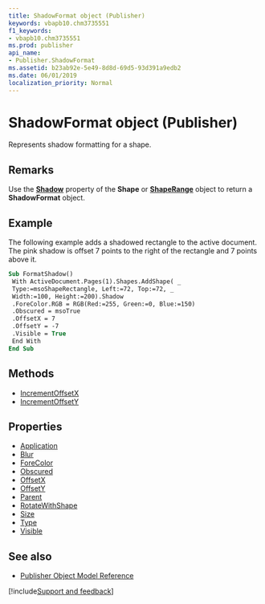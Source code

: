 ```yaml
---
title: ShadowFormat object (Publisher)
keywords: vbapb10.chm3735551
f1_keywords:
- vbapb10.chm3735551
ms.prod: publisher
api_name:
- Publisher.ShadowFormat
ms.assetid: b23ab92e-5e49-8d8d-69d5-93d391a9edb2
ms.date: 06/01/2019
localization_priority: Normal
---
```



# ShadowFormat object (Publisher)

Represents shadow formatting for a shape.
 
## Remarks

Use the **[Shadow](publisher.shape.shadow.md)** property of the **Shape** or **[ShapeRange](publisher.shaperange.shadow.md)** object to return a **ShadowFormat** object. 

## Example

The following example adds a shadowed rectangle to the active document. The pink shadow is offset 7 points to the right of the rectangle and 7 points above it.

```vb
Sub FormatShadow() 
 With ActiveDocument.Pages(1).Shapes.AddShape( _ 
 Type:=msoShapeRectangle, Left:=72, Top:=72, _ 
 Width:=100, Height:=200).Shadow 
 .ForeColor.RGB = RGB(Red:=255, Green:=0, Blue:=150) 
 .Obscured = msoTrue 
 .OffsetX = 7 
 .OffsetY = -7 
 .Visible = True 
 End With 
End Sub
```


## Methods

- [IncrementOffsetX](Publisher.ShadowFormat.IncrementOffsetX.md)
- [IncrementOffsetY](Publisher.ShadowFormat.IncrementOffsetY.md)

## Properties

- [Application](Publisher.ShadowFormat.Application.md)
- [Blur](Publisher.ShadowFormat.Blur.md)
- [ForeColor](Publisher.ShadowFormat.ForeColor.md)
- [Obscured](Publisher.ShadowFormat.Obscured.md)
- [OffsetX](Publisher.ShadowFormat.OffsetX.md)
- [OffsetY](Publisher.ShadowFormat.OffsetY.md)
- [Parent](Publisher.ShadowFormat.Parent.md)
- [RotateWithShape](Publisher.shadowformat.rotatewithshape.md)
- [Size](Publisher.ShadowFormat.Size.md)
- [Type](Publisher.ShadowFormat.Type.md)
- [Visible](Publisher.ShadowFormat.Visible.md)

## See also

- [Publisher Object Model Reference](overview/publisher/object-model.md)



[!include[Support and feedback](~/includes/feedback-boilerplate.md)]